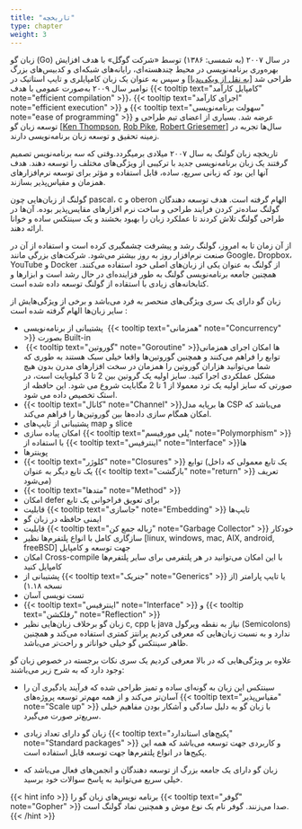 ```yaml
---
title: "تاریخچه"
type: chapter
weight: 3
---
```


زبان گو (Go) در سال ۲۰۰۷ (به شمسی: ۱۳۸۶) توسط «شرکت گوگل» با هدف افزایش بهره‌وری برنامه‌نویسی در محیط چندهسته‌ای، رایانه‌های شبکه‌ای و کدبیس‌های بزرگ طراحی شد [[به نقل از ویکی‌پدیا](https://fa.wikipedia.org/wiki/%DA%AF%D9%88_(%D8%B2%D8%A8%D8%A7%D9%86_%D8%A8%D8%B1%D9%86%D8%A7%D9%85%D9%87%E2%80%8C%D9%86%D9%88%DB%8C%D8%B3%DB%8C))] و سپس به عنوان یک زبان کامپایلری و تایپ استاتیک در نوامبر سال ۲۰۰۹ به‌صورت عمومی با هدف {{< tooltip text="کامپایل کارآمد" note="efficient compilation" >}}، {{< tooltip text="اجرای کارآمد" note="efficient execution" >}} و {{< tooltip text="سهولت برنامه‌نویسی" note="ease of programming" >}} عرضه شد. بسیاری از اعضای تیم طراحی و توسعه زبان گو [[Ken Thompson](https://en.wikipedia.org/wiki/Ken_Thompson), [Rob Pike](https://en.wikipedia.org/wiki/Rob_Pike), [Robert Griesemer](https://en.wikipedia.org/wiki/Robert_Griesemer)] سال‌ها تجربه در زمینه تحقیق و توسعه زبان برنامه‌نویسی دارند.

تاریخچه زبان گولنگ به سال ۲۰۰۷ میلادی برمیگردد.وقتی که سه برنامه‌نویس تصمیم گرفتند یک زبان برنامه‌نویسی جدید با ترکیبی از ویژگی‌های مختلف را توسعه دهند. هدف آنها این بود که زبانی سریع، ساده، قابل استفاده و مؤثر برای توسعه نرم‌افزارهای همزمان و مقیاس‌پذیر بسازند.

گولنگ از زبان‌هایی چون pascal، c و oberon الهام گرفته است. هدف توسعه دهندگان گولنگ ساده‌تر کردن فرایند طراحی و ساخت نرم افزارهای مقایس‌پذیر بوده.
آن‌ها در طراحی گولنگ تلاش کردند تا عملکرد زبان را بهبود بخشند و یک سینتکس ساده و خوانا ارائه دهند.

از آن زمان تا به امروز، گولنگ رشد و پیشرفت چشمگیری کرده است و استفاده از آن در صنعت نرم‌افزار روز به روز بیشتر می‌شود. شرکت‌های بزرگی مانند Google، Dropbox، YouTube و Docker از گولنگ به عنوان یکی از زبان‌های اصلی خود استفاده می‌کنند. همچنین جامعه برنامه‌نویسی گولنگ به طور فزاینده‌ای در حال رشد است و ابزارها و کتابخانه‌های زیادی با استقاده از گولنگ توسعه داده شده است.

زبان گو دارای یک سری ویژگی‌های منحصر به فرد می‌باشد و برخی از ویژگی‌هایش از سایر زبان‌ها الهام گرفته شده است :

-   پشتیبانی از برنامه‌نویسی  {{< tooltip text="همزمانی" note="Concurrency" >}} بصورت Built-in 
-    {{< tooltip text="گوروتین" note="Goroutine" >}}‌ها امکان اجرای همزمانی توابع را فراهم می‌کنند و همچنین گوروتین‌ها واقعا خیلی سبک هستند به طوری که شما می‌توانید هزاران گوروتین را همزمان در سخت افزارهای مدرن بدون هیچ مشکل عملکردی اجرا کنید. سایز اولیه یک گروتین بین 2 تا 3 کیلوبایت است، در صورتی که سایز اولیه یک ترد معمولا از 1 تا 2 مگابایت شروع می شود. این حافظه از استک تخصیص داده می شود.
-   {{< tooltip text="کانال" note="Channel" >}}‌ها برپایه مدل CSP می‌باشد که امکان همگام سازی داده‌ها بین گوروتین‌ها را فراهم می‌کند.
-   پشتیبانی از تایپ‌های map و slice
-   امکان پیاده سازی {{< tooltip text="پلی مورفیسم" note="Polymorphism" >}} با استفاده از  {{< tooltip text="اینترفیس" note="Interface" >}}‌ها
-   پوینترها
-    {{< tooltip text="کلوژر" note="Closures" >}} توابع (یک تابع معمولی که داخل یک تابع دیگر به عنوان  {{< tooltip text="بازگشت" note="return" >}} تعریف می‌شود)
-   {{< tooltip text="متدها" note="Method" >}}
-   امکان defer برای تعویق فراخوانی یک تابع
-   قابلیت  {{< tooltip text="جاسازی" note="Embedding" >}} تایپ‌ها
-   ایمنی حافظه در زبان گو
-   قابلیت {{< tooltip text="زباله جمع کن" note="Garbage Collector" >}} خودکار
-   سازگاری کامل با انواع پلتفرم‌ها نظیر [linux, windows, mac, AIX, android, freeBSD] جهت توسعه و کامپایل
-   امکان Cross-compile با این امکان می‌توانید در هر پلتفرمی برای سایر پلتفرم‌ها کامپایل کنید
-   پشتیبانی از {{< tooltip text="جنریک" note="Generics" >}} یا تایپ پارامتر (از نسخه ۱.۱۸)
-   تست نویسی آسان
-    {{< tooltip text="اینترفیس" note="Interface" >}} و  {{< tooltip text="رفلکشن" note="Reflection" >}}
-   زبان گو برخلاف زبان‌هایی نظیر c, cpp یا java نیاز به نقطه ویرگول (Semicolons) ندارد و به نسبت زبان‌هایی که معرفی کردیم پرانتز کمتری استفاده می‌کند و همچنین ظاهر سینتکس گو خیلی خواناتر و راحت‌تر می‌باشد.


علاوه بر ویژگی‌هایی که در بالا معرفی کردیم یک سری نکات برجسته در خصوص زبان گو وجود دارد که به شرح زیر می‌باشند:

-   سینتکس این زبان به گونه‌ای ساده و تمیز طراحی شده که فرآیند یادگیری آن را آسان‌تر می‌کند و از همه مهم‌تر توسعه پروژه‌های {{< tooltip text="مقیاس‌پذیر" note="Scale up" >}} با زبان گو به دلیل سادگی و آشکار بودن مفاهیم خیلی سریع‌تر صورت می‌گیرد.
    
-   زبان گو دارای تعداد زیادی {{< tooltip text="پکیج‌های استاندارد" note="Standard packages" >}} و کاربردی جهت توسعه می‌باشد که همه این پکیج‌ها در انواع پلتفرم‌ها جهت توسعه قابل استفاده است.
    
-   زبان گو دارای یک جامعه بزرگ از توسعه دهندگان و انجمن‌های فعال می‌باشد که خیلی سریع می‌توانید به پاسخ سوالات خود برسید.


{{< hint info >}}
برنامه نویس‌های زبان گو را {{< tooltip text="گوفر" note="Gopher" >}} صدا می‌زنند.
گوفر نام یک نوع موش و همچنین نماد گولنگ است.
{{< /hint >}}
